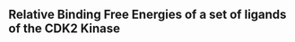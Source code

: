 Relative Binding Free Energies of a set of ligands of the CDK2 Kinase
---------------------------------------------------------------------


